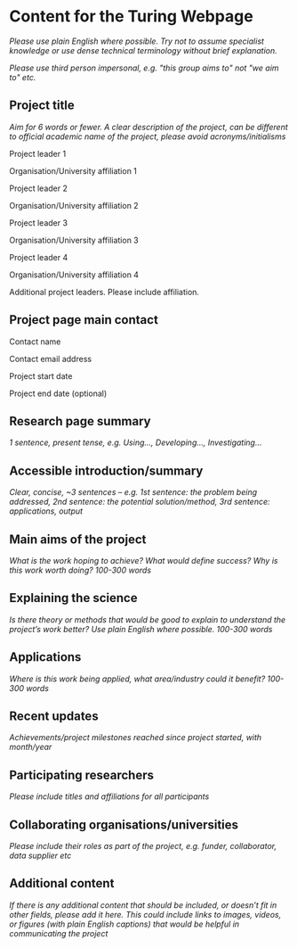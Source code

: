 # Content for the Turing Webpage



*Please use plain English where possible. Try not to assume specialist knowledge or use dense technical terminology without brief explanation.*

*Please use third person impersonal, e.g. "this group aims to" not "we aim to" etc.*

## Project title
*Aim for 6 words or fewer. A clear description of the project, can be different to official academic
name of the project, please avoid acronyms/initialisms*

Project leader 1

Organisation/University affiliation 1

Project leader 2

Organisation/University affiliation 2

Project leader 3

Organisation/University affiliation 3

Project leader 4

Organisation/University affiliation 4

Additional project leaders. Please include affiliation.

## Project page main contact

Contact name

Contact email address

Project start date

Project end date (optional)

## Research page summary
*1 sentence, present tense, e.g. Using…, Developing…, Investigating…*

## Accessible introduction/summary
*Clear, concise, ~3 sentences – e.g. 1st sentence: the problem being addressed, 2nd sentence: the potential solution/method, 3rd sentence: applications, output*


## Main aims of the project
*What is the work hoping to achieve? What would define success? Why is this work worth doing? 100-300 words*

## Explaining the science
*Is there theory or methods that would be good to explain to understand the project’s work better? Use plain English where possible. 100-300 words*

## Applications
*Where is this work being applied, what area/industry could it benefit? 100-300 words*

## Recent updates
*Achievements/project milestones reached since project started, with month/year*

## Participating researchers
*Please include titles and affiliations for all participants*

## Collaborating organisations/universities
*Please include their roles as part of the project, e.g. funder, collaborator, data supplier etc*

## Additional content
*If there is any additional content that should be included, or doesn’t fit in other fields, please add it here. This could include links to images, videos, or figures (with plain English captions) that would be helpful in communicating the project*

